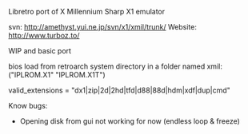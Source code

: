 Libretro port of X Millennium Sharp X1 emulator 


svn: http://amethyst.yui.ne.jp/svn/x1/xmil/trunk/ 
Website: http://www.turboz.to/


WIP and basic port 

bios load from retroarch system directory in a folder named
xmil: ("IPLROM.X1" "IPLROM.X1T")

valid_extensions = "dx1|zip|2d|2hd|tfd|d88|88d|hdm|xdf|dup|cmd"

Know bugs:

- Opening disk from gui not working for now (endless loop & freeze)

